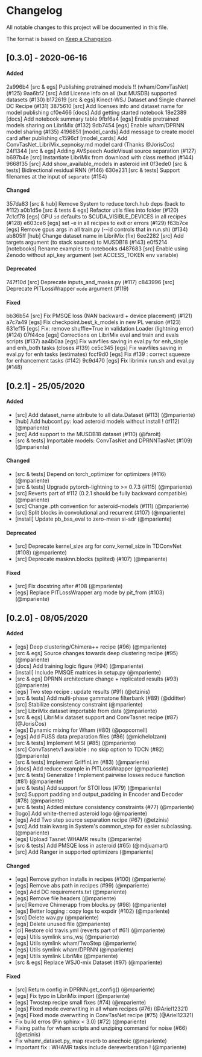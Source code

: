 # Changelog

All notable changes to this project will be documented in this file.

The format is based on [Keep a Changelog](http://keepachangelog.com/en/1.0.0/).

## [0.3.0] - 2020-06-16

#### Added 
2a996b4 [src & egs] Publishing pretrained models !! (wham/ConvTasNet) (#125)
9aa6bf2 [src] Add License info on all (but MUSDB) supported datasets (#130)
b172619 [src & egs] Kinect-WSJ  Dataset and Single channel DC Recipe (#131)
3875610 [src] Add licenses info and dataset name for model publishing
cf0e466 [docs] Add getting started notebook
18e2389 [docs] Add notebook summary table
9fbf6a4 [egs] Enable pretrained models sharing on LibriMix (#132)
9db7454 [egs] Enable wham/DPRNN model sharing (#135)
4196851 [model_cards] Add message to create model card after publishing
c1596cf [model_cards] Add ConvTasNet_LibriMix_sepnoisy.md model card (Thanks @JorisCos)
24f1344 [src & egs] Adding AVSpeech AudioVisual source separation (#127)
b697b4e [src] Instantiate LibriMix from download with class method (#144)
9668f35 [src] Add show_available_models in asteroid init
0f3ede0 [src & tests] Bidirectional residual RNN (#146)
630e231 [src & tests] Support filenames at the input of `separate` (#154)
#### Changed
357da83 [src & hub] Remove System to reduce torch.hub deps (back to #112)
a0b1d5e [src & tests & egs] Refactor utils files into folder (#120)
7c1cf78 [egs] GPU `id` defaults to $CUDA_VISIBLE_DEVICES in all recipes (#128)
e603ce6 [egs] set -e in all recipes to exit or errors (#129)
f63b7ce [egs] Remove gpus args in all train.py (--id controls that in run.sh)  (#134)
ab805ff [hub] Change dataset name in LibriMix (fix)
6ee2282 [src] Add targets argument (to stack sources) to MUSDB18 (#143)
e0f5214 [notebooks] Rename examples to notebooks
d487683 [src] Enable using Zenodo without api_key argument (set ACCESS_TOKEN env variable)
#### Deprecated
747f10d [src] Deprecate inputs_and_masks.py (#117)
c843996 [src] Deprecate PITLossWrapper `mode` argument (#119)
#### Fixed
bb36b54 [src] Fix PMSQE loss (NAN backward + device placement) (#121)
a7c7a49 [egs] Fix checkpoint.best_k_models in new PL version (#123)
631ef15 [egs] Fix: remove shuffle=True in validation Loader (lightning error) (#124)
07f44ce [egs] Corrections on LibriMix eval and train and evals scripts  (#137)
aa4b0aa [egs] Fix wavfiles saving in eval.py for enh_single and enh_both tasks (closes #139)
ce5c345 [egs] Fix wavfiles saving in eval.py for enh tasks (estimates)
fccf9d0 [egs] Fix #139 : correct squeeze for enhancement tasks (#142)
9c9d470 [egs] Fix librimix run.sh and eval.py (#148)


## [0.2.1] - 25/05/2020
#### Added 
- [src] Add dataset_name attribute to all data.Dataset (#113) (@mpariente)
- [hub] Add hubconf.py: load asteroid models without install ! (#112) (@mpariente)
- [src] Add support to the MUSDB18 dataset (#110) (@faroit)
- [src & tests] Importable models: ConvTasNet and DPRNNTasNet  (#109) (@mpariente)
#### Changed
- [src & tests] Depend on torch_optimizer for optimizers (#116) (@mpariente)
- [src & tests] Upgrade pytorch-lightning to >= 0.7.3 (#115) (@mpariente)
- [src] Reverts part of #112  (0.2.1 should be fully backward compatible) (@mpariente)
- [src] Change .pth convention for asteroid-models (#111) (@mpariente)
- [src] Split blocks in convolutional and recurrent (#107) (@mpariente)
- [install] Update pb_bss_eval to zero-mean si-sdr (@mpariente)
#### Deprecated
- [src] Deprecate kernel_size arg for conv_kernel_size in TDConvNet (#108) (@mpariente)
- [src] Deprecate masknn.blocks (splited) (#107) (@mpariente)
#### Fixed
- [src] Fix docstring after #108 (@mpariente)
- [egs] Replace PITLossWrapper arg mode by pit_from (#103) (@mpariente)


## [0.2.0] - 08/05/2020
#### Added 
- [egs] Deep clustering/Chimera++ recipe (#96) (@mpariente)
- [src & egs] Source changes towards deep clustering recipe (#95) (@mpariente)
- [docs] Add training logic figure (#94) (@mpariente)
- [install] Include PMSQE matrices in setup.py (@mpariente)
- [src & egs] DPRNN architecture change + replicated results (#93) (@mpariente)
- [egs] Two step recipe : update results (#91) (@etzinis)
- [src & tests] Add multi-phase gammatone filterbank (#89) (@dditter)
- [src] Stabilize consistency constraint (@mpariente)
- [src] LibriMix dataset importable from data (@mpariente)
- [src & egs] LibriMix dataset support and ConvTasnet recipe (#87) (@JorisCos)
- [egs] Dynamic mixing for Wham (#80) (@popcornell)
- [egs] Add FUSS data preparation files (#86) (@michelolzam)
- [src & tests] Implement MISI (#85) (@mpariente)
- [src] ConvTasnetv1 available : no skip option to TDCN (#82) (@mpariente)
- [src & tests] Implement GriffinLim (#83) (@mpariente)
- [docs] Add reduce example in PITLossWrapper (@mpariente)
- [src & tests] Generalize ! Implement pairwise losses reduce function (#81) (@mpariente)
- [src & tests] Add support for STOI loss (#79) (@mpariente)
- [src] Support padding and output_padding in Encoder and Decoder (#78) (@mpariente)
- [src & tests] Added mixture consistency constraints (#77) (@mpariente)
- [logo] Add white-themed asteroid logo (@mpariente)
- [egs] Add Two step source separation recipe (#67) (@etzinis)
- [src] Add train kwarg in System's common_step for easier subclassing. (@mpariente)
- [egs] Upload Tasnet WHAMR results (@mpariente)
- [src & tests] Add PMSQE loss in asteroid (#65) (@mdjuamart)
- [src] Add Ranger in supported optimizers (@mpariente)

#### Changed
- [egs] Remove python installs in recipes (#100) (@mpariente)
- [egs] Remove abs path in recipes (#99) (@mpariente)
- [egs] Add DC requirements.txt (@mpariente)
- [egs] Remove file headers (@mpariente)
- [src] Remove Chimerapp from blocks.py (#98) (@mpariente)
- [egs] Better logging : copy logs to expdir (#102) (@mpariente)
- [src] Delete wav.py (@mpariente)
- [egs] Delete unused file (@mpariente)
- [ci] Restore old travis.yml (reverts part of #61) (@mpariente)
- [egs] Utils symlink sms_wsj (@mpariente)
- [egs] Utils symlink wham/TwoStep (@mpariente)
- [egs] Utils symlink wham/DPRNN (@mpariente)
- [egs] Utils symlink LibriMix (@mpariente)
- [src & egs] Replace WSJ0-mix Dataset (#97) (@mpariente)

#### Fixed
- [src] Return config in DPRNN.get_config() (@mpariente)
- [egs] Fix typo in LibriMix import (@mpariente)
- [egs] Twostep recipe small fixes (#74) (@mpariente)
- [egs] Fixed mode overwriting in all wham recipes (#76) (@Ariel12321)
- [egs] Fixed mode overwriting in ConvTasNet recipe (#75) (@Ariel12321)
- Fix build erros (Pin sphinx < 3.0) (#72) (@mpariente)
- Fixing paths for wham scripts and unziping command for noise (#66) (@etzinis)
- Fix whamr_dataset.py, map reverb to anechoic (@mpariente)
- Important fix : WHAMR tasks include dereverberation ! (@mpariente)

